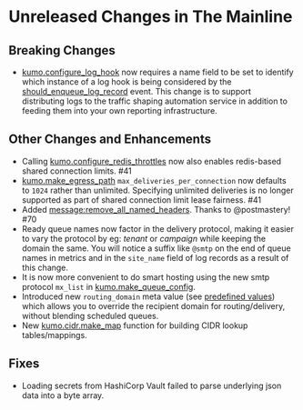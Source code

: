 # Unreleased Changes in The Mainline

## Breaking Changes
* [kumo.configure_log_hook](../reference/kumo/configure_log_hook.md) now requires
  a name field to be set to identify which instance of a log hook is being considered
  by the [should_enqueue_log_record](../reference/events/should_enqueue_log_record.md) event.
  This change is to support distributing logs to the traffic shaping automation
  service in addition to feeding them into your own reporting infrastructure.

## Other Changes and Enhancements
* Calling
  [kumo.configure_redis_throttles](../reference/kumo/configure_redis_throttles.md)
  now also enables redis-based shared connection limits. #41
* [kumo.make_egress_path](../reference/kumo/make_egress_path.md)
  `max_deliveries_per_connection` now defaults to `1024` rather than unlimited.
  Specifying unlimited deliveries is no longer supported as part of shared
  connection limit lease fairness. #41
* Added
  [message:remove_all_named_headers](../reference/message/remove_all_named_headers.md).
  Thanks to @postmastery! #70
* Ready queue names now factor in the delivery protocol, making it easier to vary
  the protocol by eg: *tenant* or *campaign* while keeping the domain the same.
  You will notice a suffix like `@smtp` on the end of queue names in metrics
  and in the `site_name` field of log records as a result of this change.
* It is now more convenient to do smart hosting using the new smtp protocol `mx_list`
  in [kumo.make_queue_config](../reference/kumo/make_queue_config.md).
* Introduced new `routing_domain` meta value (see [predefined
  values](../reference/message/set_meta.md)) which allows you to override the recipient
  domain for routing/delivery, without blending scheduled queues.
* New [kumo.cidr.make_map](../reference/kumo.cidr/make_map.md) function for
  building CIDR lookup tables/mappings.

## Fixes
* Loading secrets from HashiCorp Vault failed to parse underlying json data into
  a byte array.

